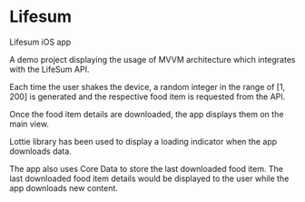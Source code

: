 # Lifesum
Lifesum iOS app

A demo project displaying the usage of MVVM architecture which integrates with the LifeSum API.

Each time the user shakes the device, a random integer in the range of [1, 200] is generated and the respective food item is requested from the API.

Once the food item details are downloaded, the app displays them on the main view.

Lottie library has been used to display a loading indicator when the app downloads data.

The app also uses Core Data to store the last downloaded food item. The last downloaded food item details would be displayed to the user while the app downloads new content.
